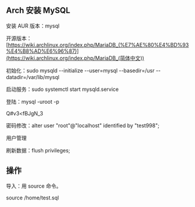 ## Arch 安装 MySQL

安装 AUR 版本：mysql

开源版本：[https://wiki.archlinux.org/index.php/MariaDB_(%E7%AE%80%E4%BD%93%E4%B8%AD%E6%96%87)](https://wiki.archlinux.org/index.php/MariaDB_(简体中文))

初始化：sudo mysqld --initialize --user=mysql --basedir=/usr --datadir=/var/lib/mysql

启动服务：sudo systemctl start mysqld.service

登陆：mysql -uroot -p

Q#v3<fBJgN_3

密码修改：alter user "root"@"localhost" identified by "test998";

用户管理

刷新数据：flush privileges;

## 操作

导入：用 source 命令。

source /home/test.sql